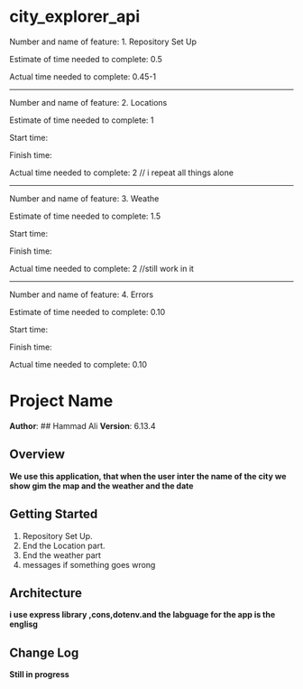 # city_explorer_api

Number and name of feature: 1. Repository Set Up

Estimate of time needed to complete: 0.5


Actual time needed to complete: 0.45-1

*************************************************************************************

Number and name of feature: 2. Locations

Estimate of time needed to complete: 1

Start time: 

Finish time: 

Actual time needed to complete: 2 // i repeat all things alone

************************************************************************************
Number and name of feature: 3. Weathe

Estimate of time needed to complete: 1.5

Start time: 

Finish time: 

Actual time needed to complete: 2 //still work in it    

************************************************************************************
Number and name of feature: 4. Errors

Estimate of time needed to complete: 0.10

Start time: 

Finish time: 

Actual time needed to complete: 0.10



# Project Name

**Author**: ## Hammad Ali
**Version**: 6.13.4

## Overview

**We use this application, that when the user inter the name of the city we show gim the map and the weather and the date**

## Getting Started
<!-- What are the steps that a user must take in order to build this app on their own machine and get it running? -->
1. Repository Set Up.
2. End the Location part.
3. End the weather part
4. messages if something goes wrong 


## Architecture
<!-- Provide a detailed description of the application design. What technologies (languages, libraries, etc) you're using, and any other relevant design information. -->
**i use express library ,cons,dotenv.and the labguage for the app is the englisg**

## Change Log
<!-- Use this area to document the iterative changes made to your application as each feature is successfully implemented. Use time stamps. Here's an examples:
01-01-2001 4:59pm - Application now has a fully-functional express server, with a GET route for the location resource.

## Credits and Collaborations
<!-- Give credit (and a link) to other people or resources that helped you build this application. -->

**Still in progress**
